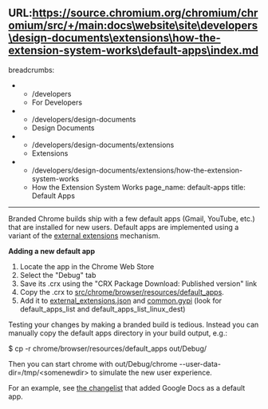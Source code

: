 URL:https://source.chromium.org/chromium/chromium/src/+/main:docs\website\site\developers\design-documents\extensions\how-the-extension-system-works\default-apps\index.md
---
breadcrumbs:
- - /developers
  - For Developers
- - /developers/design-documents
  - Design Documents
- - /developers/design-documents/extensions
  - Extensions
- - /developers/design-documents/extensions/how-the-extension-system-works
  - How the Extension System Works
page_name: default-apps
title: Default Apps
---

Branded Chrome builds ship with a few default apps (Gmail, YouTube, etc.) that
are installed for new users. Default apps are implemented using a variant of the
[external
extensions](http://code.google.com/chrome/extensions/external_extensions.html)
mechanism.

**Adding a new default app**

1.  Locate the app in the Chrome Web Store
2.  Select the "Debug" tab
3.  Save its .crx using the "CRX Package Download: Published version"
            link
4.  Copy the .crx to
            [src/chrome/browser/resources/default_apps](http://src.chromium.org/viewvc/chrome/trunk/src/chrome/browser/resources/default_apps/).
5.  Add it to
            [external_extensions.json](http://src.chromium.org/viewvc/chrome/trunk/src/chrome/browser/resources/default_apps/external_extensions.json?view=markup)
            and
            [common.gypi](http://src.chromium.org/viewvc/chrome/trunk/src/build/common.gypi?view=markup)
            (look for default_apps_list and default_apps_list_linux_dest)

Testing your changes by making a branded build is tedious. Instead you can
manually copy the default apps directory in your build output, e.g.:

$ cp -r chrome/browser/resources/default_apps out/Debug/

Then you can start chrome with out/Debug/chrome
--user-data-dir=/tmp/&lt;somenewdir&gt; to simulate the new user experience.

For an example, see [the
changelist](https://chromiumcodereview.appspot.com/10535133) that added Google
Docs as a default app.
